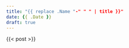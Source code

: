 ```yaml
---
title: "{{ replace .Name "-" " " | title }}"
date: {{ .Date }}
draft: true
---
```


{{< post >}}
